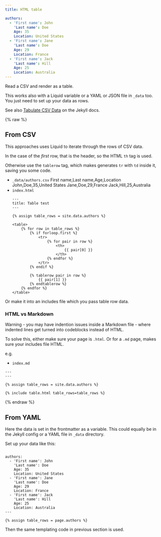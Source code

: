```yaml
---
title: HTML table

authors:
  - 'First name': John
    'Last name': Doe
    Age: 35
    Location: United States
  - 'First name': Jane
    'Last name': Doe
    Age: 29
    Location: France
  - 'First name': Jack
    'Last name': Hill
    Age: 25
    Location: Australia
---
```


Read a CSV and render as a table.

This works also with a Liquid variable or a YAML or JSON file in `_data` too. You just need to set up your data as rows.

See also [Tabulate CSV Data](https://jekyllrb.com/tutorials/csv-to-table/) on the Jekyll docs.

{% raw %}


## From CSV

This approaches uses Liquid to iterate through the rows of CSV data.

In the case of the _first_ row, that is the header, so the HTML `th` tag is used.

Otherwise use the `tablerow` tag, which makes generates `tr` with `td` inside it, saving you some code.

- `_data/authors.csv`
    First name,Last name,Age,Location
    John,Doe,35,United States
    Jane,Doe,29,France
    Jack,Hill,25,Australia
- `index.html`
    ```liquid
    ---
    title: Table test
    ---
    
   {% assign table_rows = site.data.authors %}

    <table>
        {% for row in table_rows %}
            {% if forloop.first %}
                <tr>
                    {% for pair in row %}
                        <th>
                            {{ pair[0] }}
                        </th>
                    {% endfor %}
                </tr>
            {% endif %}

            {% tablerow pair in row %}
                {{ pair[1] }}
            {% endtablerow %}
        {% endfor %}
    </table>
    ```

Or make it into an includes file which you pass table row data.

### HTML vs Markdown

Warning - you may have indention issues inside a Markdown file - where indented lines get turned into codeblocks instead of HTML. 

To solve this, either make sure your page is `.html`. Or for a `.md` page, makes sure your includes file HTML.

e.g.

- `index.md`
```
---
---

{% assign table_rows = site.data.authors %}

{% include table.html table_rows=table_rows %}

```

{% endraw %}


## From YAML

Here the data is set in the frontmatter as a variable. This could equally be in the Jekyll config or a YAML file in `_data` directory.

Set up your data like this:

```liquid

authors:
  - 'First name': John
    'Last name': Doe
    Age: 35
    Location: United States
  - 'First name': Jane
    'Last name': Doe
    Age: 29
    Location: France
  - 'First name': Jack
    'Last name': Hill
    Age: 25
    Location: Australia
---

{% assign table_rows = page.authors %}
```

Then the same templating code in previous section is used.

